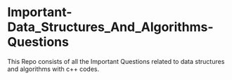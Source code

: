 # Important-Data_Structures_And_Algorithms-Questions

This Repo consists of all the Important Questions related to data structures and algorithms with c++ codes.
